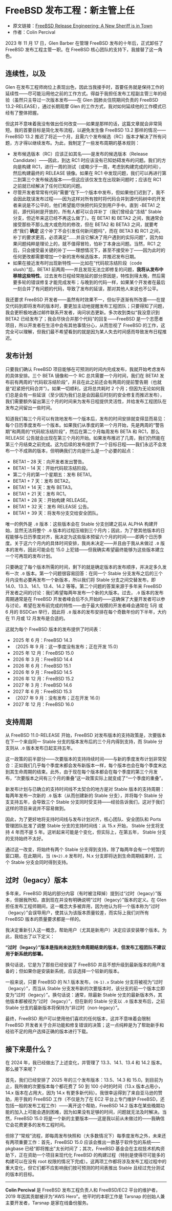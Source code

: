 # FreeBSD 发布工程：新主管上任

- 原文链接：[FreeBSD Release Engineering: A New Sheriff is in Town](https://freebsdfoundation.org/our-work/journal/browser-based-edition/downstreams/freebsd-release-engineering-a-new-sheriff-is-in-town)
- 作者：Colin Percival

2023 年 11 月 17 日，Glen Barber 在管理 FreeBSD 发布的十年后，正式卸任了 FreeBSD 发布工程主管一职。在 FreeBSD 核心团队的支持下，我接替了这一角色。

## 连续性，以及

Glen 在发布工程师岗位上表现出色，因此当我接手时，首要任务就是保持工作的延续性——尽可能沿用他之前的工作方式。得益于我担任发布工程副主管三年的经验（虽然只主导过一次版本发布——在 Glen 因肺炎住院期间负责的 FreeBSD 13.2-RELEASE），通过长期观摩 Glen 的工作方式，我对如何延续他的工作模式已经有了整体把握。

但这并不意味着我没有做出任何改变——如果是那样的话，这篇文章就会非常简短。我的首要目标是简化发布流程，以避免发生像 FreeBSD 13.2 那样的情况——FreeBSD 13.2 推迟了将近一个月，且需六个发布候选（RC）版本才解决了所有问题，方才得以继续发布。为此，我制定了一些发布周期的基本规则：

* 发布候选版本（RC）应该正如其名——是发布的候选版本（Release Candidate）——因此，到达 RC1 时应该没有已知妨碍发布的问题。我们的方向是构建 RC1，进行一周的测试（或略少于一周，考虑到构建完成的时间），然后构建最终的 RELEASE 镜像。如果在 RC1 中发现问题，我们可以再进行第二到第三个发布候选版本——但这应该仅发生在出现新问题时；应该在 RC1 之前就已经解决了任何已知的问题。
* 尽管开发者常常有代码“需要”在下一个版本中发布，但如果他们迟到了，我不会因此耽误发布过程——因为这样对所有按时将代码合并到源代码树中的开发者来说是不公平的，他们希望能尽快把代码交到用户手中。直到 -BETA1 之前，源代码树是开放的，所有人都可以合并补丁（我们曾经会“冻结” Stable 分支，但近年来这已经不再这么做了）。在 BETA1 和 BETA2 之间，我通常会接受那些不那么庞大或危险的修改，但在 BETA2 和 BETA3 之间，就要考虑“我们 **确定** 这个补丁不会引发任何新问题吗”，而在 BETA3 和 RC1 之间，补丁的要求更高，必须满足“……并且它解决了用户遇到的实际问题”，因为如果问题纯粹是理论上的，就不值得冒险，怕补丁本身出问题。当然，RC1 之后，只会接受最关键的补丁——理想情况下，甚至不接受补丁——因为此时的任何更改都需要增加一个新的发布候选版本，并推迟发布日期。
* 如果在接近发布时出现新特性——比如在“代码软冻结阶段（code slush）”后，BETA1 前两周——并且发现无法立即修复的问题，**我将从发布中移除这些特性**。过去发布日程经常拖延的部分原因是，特性到得太晚，然后需要多轮的错误修复才能完成发布；与晚到的代码一样，如果某个开发者在最后一刻合并了有问题的代码，导致了发布的延误，那对其他人来说也不公平。

我还要求 FreeBSD 开发者——虽然有时效果不一，但似乎逐渐有所改善——在提交代码到即将发布的版本时，要更加主动地提醒发布工程团队；只要得知了问题，我会更积极地通过邮件联系开发者，询问状态更新。多次收到类似“我没意识到 BETA2 已经发布了；我会尽快合并那个代码”的回复——FreeBSD 是一个志愿者项目，所以开发者在生活中会有其他事情分心，从而忽视了 FreeBSD 的工作，这完全可以理解，但我们最不希望看到的就是因为某人失去时间感而导致发布日程推迟。

## 发布计划

只要我们确认 FreeBSD 项目能够在可预测的时间内完成发布，我就开始考虑发布的具体安排。三个 BETA 镜像和一个 RC 总共需要一个月时间，我们在 BETA1 发布前有两周的“代码软冻结阶段”，并且在此之前还会有两周的提前警告期（也就是“赶紧把代码合并”）。如果一切顺利，这将总共耗时 2 个月；但因为无论如何我们总是会有一些延误（至少因为我们总是会因最后时刻的安全修复而推迟发布），我们需要额外留出第三个月的时间来为发布日程提供灵活性，并给发布工程团队在发布之间留出一些时间。

知道我们每三个月可以有效地发布一个版本后，发布的时间安排就变得显而易见：每个日历季度发布一个版本。如果我们从季度的第一个月开始，先是两周的“警告期”和两周的“代码软冻结阶段”，然后在第二个月每周发布 BETA 和 RC1，那么 RELEASE 公告就会出现在第三个月的开始。如果发布推迟了几周，我们仍然能在第三个月结束之前完成。这为后续的发布提供了一个目标日程——我们永远不会发布一个不成熟的版本，但明确我们方向是什么是一个必要的起点：

* BETA1 – 28 天：向开发者发出警告。
* BETA1 – 14 天：开始代码软冻结阶段。
* 第二个月的第一个星期五：发布 BETA1。
* BETA1 + 7 天：发布 BETA2。
* BETA1 + 14 天：发布 BETA3。
* BETA1 + 21 天：发布 RC1。
* BETA1 + 28 天：开始构建 RELEASE。
* BETA1 + 32 天：发布 RELEASE 公告。
* BETA1 + 39 天：将发布分支交给安全团队。

唯一的例外是 `.0` 版本：这些版本会在 Stable 分支创建之前从 ALPHA 构建开始，显然无法将整个 `.0` 版本的过程压缩到三个月内；因此，为了使其他版本的日程能够与日历季度对齐，我决定为这些版本预留六个月的时间——即两个日历季度。关于这六个月内的具体时间安排，我尚未决定——并且由于我从未做过 `.0` 版本的发布，因此可能会在 15.0 上犯错——但我确实希望最终能够为这些版本建立一个可再现的发布计划。

只要确定了每个版本所需的时间，剩下的就是确定版本的发布顺序，并决定多久发布一次 `.0` 版本。第一个问题很容易回答：在同一个 Stable 分支发布之后的三个月内没有必要再发布一个新版本，所以我们将 Stable 分支之间交替发布，即 14.0、13.3、14.1、13.4、14.2 等等。第二个问题的答案来源于多年来 FreeBSD 开发者之间的讨论：我们希望每两年发布一个新的大版本。过去，`.0` 版本的发布周期通常是在 FreeBSD 开发者峰会后不久开始的——这确保了大量开发者可以参与讨论，希望在发布前完成的特性——由于最大规模的开发者峰会通常在 5月 或 6 月的 BSDCan 举行，因此将 `.0` 版本的发布安排在每个奇数年份的下半年，大约在 11 月或 12 月发布是合适的。

这就为每个 FreeBSD 版本的发布提供了时间表：

* 2025 年 6 月：FreeBSD 14.3
* （2025 年 9 月：这一季度没有发布；正在开发 15.0）
* 2025 年 12 月：FreeBSD 15.0
* 2026 年 3 月：FreeBSD 14.4
* 2026 年 6 月：FreeBSD 15.1
* 2026 年 9 月：FreeBSD 14.5
* 2026 年 12 月：FreeBSD 15.2
* 2027 年 3 月：FreeBSD 14.6
* 2027 年 6 月：FreeBSD 15.3
* （2027 年 9 月：没有发布；正在开发 16.0）
* 2027 年 12 月：FreeBSD 16.0

## 支持周期

从 FreeBSD 11.0-RELEASE 开始，FreeBSD 对发布版本的支持政策是，次要版本在下一个来自同一 Stable 分支的版本发布后的三个月内得到支持，而 Stable 分支则从 `.0` 版本发布日起支持五年。

这一政策的前半部分——次要版本的支持持续时间——与新的季度发布计划非常契合：正如我们几乎每个季度末都会发布新版本一样，每个版本也会在每个季度末达到其生命周期的结束。此外，由于现在每个版本都会在每个季度的第三个月发布，“次要版本之间有三个月的重叠”这一政策实际上就变成了“一个季度的重叠”。

新发布计划与已确立的支持时间线不太契合的地方是对 Stable 版本的支持周期：每两年发布一次新的 `.0` 版本（从而创建新的 Stable 分支），并将每个 Stable 分支支持五年，会导致三个 Stable 分支同时受支持——经验告诉我们，这对于我们这样的项目来说并不容易做到。

因此，为了更好地将支持时间线与发布计划对齐，核心团队、安全团队和 Ports 管理团队批准了调整 Stable 分支的支持时间线：从 15.x 开始， Stable 分支将支持 4 年而不是 5 年。这听起来可能是个变化，但实际上，在第五年， Stable 分支的支持始终不太好。

通过这一改变，将始终有两个 Stable 分支得到支持，除了每两年会有一个短暂的窗口期，在此期间，当 `(N+2).0` 发布时，N.x 分支即将达到生命周期结束时，三个 Stable 分支会同时得到支持。

## 过时（legacy）版本

多年来，FreeBSD 网站的部分内容（有时被注释掉）提到过“过时（legacy）”版本，但据我所知，直到现在并没有明确说明“过时（legacy）”版本的定义。在 Glen 担任发布工程师期间，这一概念大多被弃用，因为他认为将一个版本称为“过时（legacy）”会误导用户，使其认为该版本质量较差，而实际上我们对所有 FreeBSD 版本的质量要求都是一样的。

我决定重新引入这一概念，帮助用户（尤其是新用户）决定应该安装哪个版本。为此，我给出了以下定义：

**“过时（legacy）”版本是指尚未达到生命周期结束的版本，但发布工程团队不建议用于新系统的部署。**

换句话说，它是为了那些已经安装了 FreeBSD 并且不想升级到最新版本的用户准备的；但如果你是安装新系统，应该选择一个较新的版本。

一般来说，只要 FreeBSD 的 N.1 版本发布，`(N-1).x` Stable 分支将被视为“过时（legacy）”，而当从 Stable 分支发布新的次要版本时，该分支的前一个版本立即变为“过时（legacy）”。换句话说：通常，除最新 Stable 分支的最新版本外，其他版本都被视为“过时（legacy）”，但在新的 Stable 分支以 `.0` 版本发布后，之前 Stable 分支的最新版本将保持为“非过时（non-legacy）”。

最终，FreeBSD 用户可以使用他们喜欢的任何版本，这并不意味着会限制 FreeBSD 开发者关于合并功能和修复错误的决策；这一点纯粹是为了帮助新手和经验不足的用户选择正确的版本进行下载。

## 接下来是什么？

在 2024 年，我已经做出了上述变化，并管理了 13.3、14.1、13.4 和 14.2 版本。那么接下来呢？

首先，我们已经安排了 2025 年的三个发布版本：13.5、14.3 和 15.0。到目前为止，我所做的次要版本每个都花费了 50 到 100 小时的时间（13.x 版本占用小，14.x 版本在占用大，因为 14.x 有更多新代码）。我很幸运得到了来自亚马逊的赞助，用于我的 FreeBSD 工作（不仅是为了在 EC2 平台上专门维护 FreeBSD，还包括一般的发布工程工作）——离开这个帮助，FreeBSD 14.2 版本在某些晚期功能的加入上可能会遇到困难，因为如果没有足够的时间，问题就无法及时解决。当然，FreeBSD 15.0 将是一个新的主要版本——这是我以前从未做过的——我确信它会花费更多的发布工程时间。

但除了“常规”流程，即每周发布快照和（大多数情况下）每季度发布之外，未来还有两项重要工作：首先，FreeBSD 15.0 应该会推出一款基于软件包的系统——pkgbase 已经“即将推出”太长时间了；其次，FreeBSD 基金会在主权技术机构资助下，正在资助一个项目来现代化 FreeBSD 的构建过程（特别是使得尽可能多的构建可以在没有 root 权限的情况下完成）。这两项工作都将涉及发布工程过程中的重大变化，但它们都不应影响我们按可预测的时间表推出 Stable 且经过充分测试的版本的目标。

---

**Colin Percival** 是 FreeBSD 发布工程负责人和 FreeBSD/EC2 平台的维护者，2019 年因其贡献被评为“AWS Hero”。他平时的本职工作是 Tarsnap 的创始人兼主要开发者，Tarsnap 是家在线备份服务。
